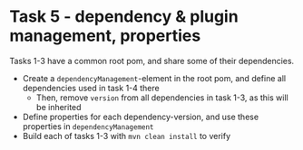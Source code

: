 # Task 5 - dependency & plugin management, properties

Tasks 1-3 have a common root pom, and share some of their dependencies.

- Create a `dependencyManagement`-element in the root pom, and define all dependencies used in task 1-4 there
    - Then, remove `version` from all dependencies in task 1-3, as this will be inherited  
- Define properties for each dependency-version, and use these properties in `dependencyManagement`
- Build each of tasks 1-3 with `mvn clean install` to verify